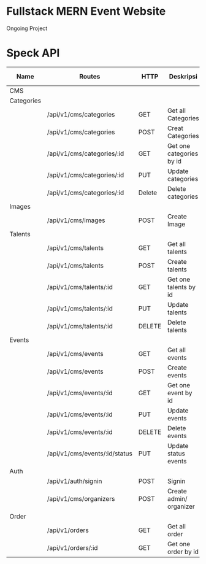 # Fullstack MERN Event Website
Ongoing Project

# Speck API
| Name | Routes | HTTP | Deskripsi | Middleware Auth |
| ---- | ------ | ---- | --------- | --------------- |
| CMS |
| Categories |
| | /api/v1/cms/categories | GET | Get all Categories | Ya |
| | /api/v1/cms/categories | POST | Creat Categories | Ya |
| | /api/v1/cms/categories/:id | GET | Get one categories by id | Ya |
| | /api/v1/cms/categories/:id | PUT | Update categories | Ya |
| | /api/v1/cms/categories/:id | Delete | Delete categories | Ya |
| Images |
| | /api/v1/cms/images | POST | Create Image | Ya |
| Talents |
| | /api/v1/cms/talents | GET | Get all talents | Ya |
| | /api/v1/cms/talents | POST | Create talents | Ya |
| | /api/v1/cms/talents/:id | GET | Get one talents by id | Ya |
| | /api/v1/cms/talents/:id | PUT | Update talents | Ya |
| | /api/v1/cms/talents/:id | DELETE | Delete talents | Ya |
| Events |
| | /api/v1/cms/events | GET | Get all events | Ya |
| | /api/v1/cms/events | POST | Create events | Ya |
| | /api/v1/cms/events/:id | GET | Get one event by id | Ya |
| | /api/v1/cms/events/:id | PUT | Update events | Ya |
| | /api/v1/cms/events/:id | DELETE | Delete events | Ya |
| | /api/v1/cms/events/:id/status | PUT | Update status events | Ya |
| Auth |
| | /api/v1/auth/signin | POST | Signin | Tidak
| | /api/v1/cms/organizers | POST | Create admin/ organizer | Ya |
| Order |
| | /api/v1/orders | GET | Get all order | Ya |
| | /api/v1/orders/:id | GET | Get one order by id | Ya |
